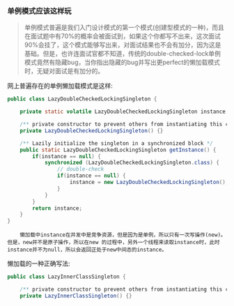 ###  单例模式应该这样玩

> ​        单例模式普遍是我们入门设计模式的第一个模式(创建型模式的一种)，而且在面试题中有70%的概率会被面试到，如果这个你都写不出来，这次面试90%会挂了，这个模式能够写出来，对面试结果也不会有加分，因为这是基础。但是，也许连面试官都不知道，传统的double-checked-lock单例模式竟然有隐藏bug，当你指出隐藏的bug并写出更perfect的懒加载模式时，无疑对面试是有加分的。



网上普遍存在的单例懒加载模式是这样:

```java
public class LazyDoubleCheckedLockingSingleton {

    private static volatile LazyDoubleCheckedLockingSingleton instance;

    /** private constructor to prevent others from instantiating this class */
    private LazyDoubleCheckedLockingSingleton() {}

    /** Lazily initialize the singleton in a synchronized block */
    public static LazyDoubleCheckedLockingSingleton getInstance() {
        if(instance == null) {
            synchronized (LazyDoubleCheckedLockingSingleton.class) {
                // double-check
                if(instance == null) {
                    instance = new LazyDoubleCheckedLockingSingleton();
                }
            }
        }
        return instance;
    }
}
```

```
    懒加载中instance在并发中是竞争资源，但是因为是单例，所以只有一次写操作(new)。但是，new并不是原子操作，所以在new 的过程中，另外一个线程来读取instance时，此时instance并不为null，所以会返回正处于new中间态的instance。
```

懒加载的一种正确写法:

```java
public class LazyInnerClassSingleton {

    /** private constructor to prevent others from instantiating this class */
    private LazyInnerClassSingleton() {}

    /** This inner class is loaded only after getInstance() is called for the first time. */
    private static class SingletonHelper {
        private static final LazyInnerClassSingleton INSTANCE = new LazyInnerClassSingleton();
    }

    public static LazyInnerClassSingleton getInstance() {
        return SingletonHelper.INSTANCE;
    }
}
```

```java
上面采用静态内部类来实现懒加载的功能，因为静态内部类只有调用的时候才会去加载，所以达到懒的目的。
原先的double-checked-lock方式其实改造一下也是可以达到线程安全的目的的，你知道怎么改吗(在JCIP一书中并不提倡double-checked-lock的方式)？
```



面试tips:

```
当你抛掉传统的double-checked-lock的方式，告诉面试官你使用的是静态内部类的方式无疑让面试官耳目一新，大大加分喔(JCIP一书中并不提倡double-checked-lock方式).
```



参考文献:

```
1.《Java Concurrency in Practice》。
```

